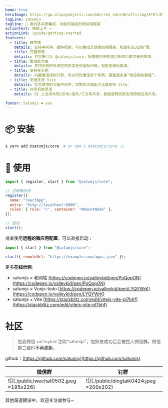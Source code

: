 ```yaml
---
home: true
heroImage: https://gw.alipayobjects.com/mdn/rms_edced6/afts/img/A*KfcRTYnC4eoAAAAAAAAAAAAAARQnAQ
tagLine: satumjs
tagline: 💫 面向多实例集成、功能可插拔的微前端框架
actionText: 快速上手 →
actionLink: /guide/getting-started
features:
  - title: 微内核
    details: 支持中间件、插件机制，可以集成其他微前端框架，和做有意义的扩展。
  - title: 开箱即用
    details: 只需要引入 @satumjs/core，配置微应用的激活规则后即可看到效果。
  - title: 集成能力强
    details: 支持所有的外部应用无需任何适配代码，就能无缝地集成。
  - title: 支持多实例
    details: 内置激活规则计算，可以同时激活多个实例，甚至是多条“微应用依赖链”。
  - title: 无缝支持 Vite
    details: 官方提供的沙箱中间件，完整的沙箱能力无缝支持 Vite。
  - title: 共享机制灵活
    details: UI 上支持布局/区块/组件/三方库共享，数据逻辑层面支持跨微应用共享。

footer: Satumjs ❤️ you
---
```


# 📦 安装

```bash
$ yarn add @satumjs/core  # or npm i @satumjs/core -S
```

# 🔨 使用

```js
import { register, start } from "@satumjs/core";

// 注册微应用
register({
  name: "reactApp",
  entry: "http://localhost:8000",
  rules: { rule: "/", container: "#mountNode" },
});

// 启动
start();
```

或者使用**远程的微应用配置**，可以直接启动：

```js {3}
import { start } from "@satumjs/core";

start({ remoteUrl: "https://example.com/apps.json" });
```

更多**在线示例**:

- satumjs × 老网站 [https://codepen.io/valleykid/pen/PoQopON](https://codepen.io/valleykid/pen/PoQopON)
- satumjs × Vuejs-todo [https://codepen.io/valleykid/pen/LYQYWrK](https://codepen.io/valleykid/pen/LYQYWrK)
- satumjs × Vite [https://stackblitz.com/edit/vitejs-vite-pl7bhf](https://stackblitz.com/edit/vitejs-vite-pl7bhf)

# 社区

> 加我微信 `valleykid` 注明“satumjs”，加好友成功后会被拉入微信群。微信群二维码**不再更新**。

github：[https://github.com/satumjs](https://github.com/satumjs)

| 微信群                                 | 钉群                                     |
| -------------------------------------- | ---------------------------------------- |
| ![](./public/wechat0502.jpeg =195x226) | ![](./public/dingtalk0424.jpeg =200x202) |

其他渠道建设中，欢迎关注或参与~
